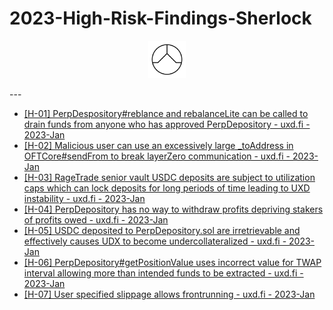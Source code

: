 # 2023-High-Risk-Findings-Sherlock

<p align="center">
                                <a href="https://uxd.fi" target="_blank" rel="noreferrer"><img src="https://github.com/as16x/2023-Midium-Risk-Findings-Sherlock/blob/main/Sherlock/UXD%20Protocol.jpg?raw=true" width="60" height="60" alt="Javascript" /></a></p>                        
---

* [[H-01] PerpDespository#reblance and rebalanceLite can be called to drain funds from anyone who has approved PerpDepository - uxd.fi - 2023-Jan](https://github.com/sherlock-audit/2023-01-uxd-judging/issues/228)
* [[H-02] Malicious user can use an excessively large _toAddress in OFTCore#sendFrom to break layerZero communication - uxd.fi - 2023-Jan](https://github.com/sherlock-audit/2023-01-uxd-judging/issues/270)
* [[H-03] RageTrade senior vault USDC deposits are subject to utilization caps which can lock deposits for long periods of time leading to UXD instability - uxd.fi - 2023-Jan](https://github.com/sherlock-audit/2023-01-uxd-judging/issues/253)
* [[H-04] PerpDepository has no way to withdraw profits depriving stakers of profits owed - uxd.fi - 2023-Jan](https://github.com/sherlock-audit/2023-01-uxd-judging/issues/251)
* [[H-05] USDC deposited to PerpDepository.sol are irretrievable and effectively causes UDX to become undercollateralized - uxd.fi - 2023-Jan](https://github.com/sherlock-audit/2023-01-uxd-judging/issues/250)
* [[H-06] PerpDepository#getPositionValue uses incorrect value for TWAP interval allowing more than intended funds to be extracted - uxd.fi - 2023-Jan](https://github.com/sherlock-audit/2023-01-uxd-judging/issues/249)
* [[H-07] User specified slippage allows frontrunning - uxd.fi - 2023-Jan](https://github.com/sherlock-audit/2023-01-uxd-judging/issues/192)

